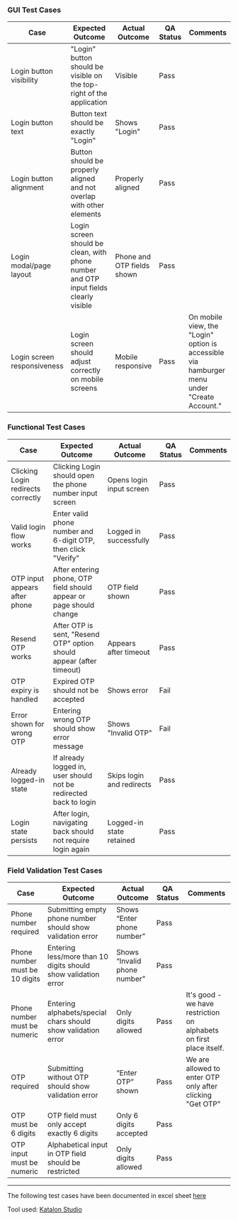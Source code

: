 ### GUI Test Cases

| Case                      | Expected Outcome                                                                 | Actual Outcome            | QA Status | Comments                                                                 |
|--------------------------|----------------------------------------------------------------------------------|---------------------------|-----------|--------------------------------------------------------------------------|
| Login button visibility  | "Login" button should be visible on the top-right of the application             | Visible                   | Pass      |                                                                          |
| Login button text        | Button text should be exactly "Login"                                            | Shows "Login"             | Pass      |                                                                          |
| Login button alignment   | Button should be properly aligned and not overlap with other elements            | Properly aligned          | Pass      |                                                                          |
| Login modal/page layout  | Login screen should be clean, with phone number and OTP input fields clearly visible | Phone and OTP fields shown | Pass      |                                                                          |
| Login screen responsiveness | Login screen should adjust correctly on mobile screens                      | Mobile responsive         | Pass      | On mobile view, the "Login" option is accessible via hamburger menu under "Create Account." |

### Functional Test Cases

| Case                         | Expected Outcome                                                                 | Actual Outcome             | QA Status | Comments |
|-----------------------------|----------------------------------------------------------------------------------|----------------------------|-----------|----------|
| Clicking Login redirects correctly | Clicking Login should open the phone number input screen                 | Opens login input screen   | Pass      |          |
| Valid login flow works      | Enter valid phone number and 6-digit OTP, then click "Verify"                   | Logged in successfully     | Pass      |          |
| OTP input appears after phone | After entering phone, OTP field should appear or page should change           | OTP field shown            | Pass      |          |
| Resend OTP works            | After OTP is sent, "Resend OTP" option should appear (after timeout)            | Appears after timeout      | Pass      |          |
| OTP expiry is handled       | Expired OTP should not be accepted                                               | Shows error                | Fail      |          |
| Error shown for wrong OTP   | Entering wrong OTP should show error message                                    | Shows "Invalid OTP"        | Fail      |          |
| Already logged-in state     | If already logged in, user should not be redirected back to login               | Skips login and redirects  | Pass      |          |
| Login state persists        | After login, navigating back should not require login again                     | Logged-in state retained   | Pass      |          |

### Field Validation Test Cases

| Case                         | Expected Outcome                                                              | Actual Outcome           | QA Status | Comments |
|-----------------------------|-------------------------------------------------------------------------------|--------------------------|-----------|----------|
| Phone number required        | Submitting empty phone number should show validation error                   | Shows “Enter phone number” | Pass      |          |
| Phone number must be 10 digits | Entering less/more than 10 digits should show validation error             | Shows “Invalid phone number” | Pass      |          |
| Phone number must be numeric | Entering alphabets/special chars should show validation error               | Only digits allowed       | Pass      | It's good - we have restriction on alphabets on first place itself. |
| OTP required                 | Submitting without OTP should show validation error                          | “Enter OTP” shown         | Pass      | We are allowed to enter OTP only after clicking "Get OTP" |
| OTP must be 6 digits         | OTP field must only accept exactly 6 digits                                  | Only 6 digits accepted    | Pass      |          |
| OTP input must be numeric    | Alphabetical input in OTP field should be restricted                         | Only digits allowed       | Pass      |          |

--- 

The following test cases have been documented in excel sheet [here](https://docs.google.com/spreadsheets/d/11nhrYHY-EBhT6sWdex27_Df46-2VOIaUdtUAHqwWpIM/edit?gid=0#gid=0)

Tool used: [Katalon Studio](https://katalon.com/)
